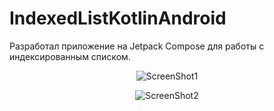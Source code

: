 # IndexedListKotlinAndroid
Разработал приложение на Jetpack Compose для работы с индексированным списком.
<p align="center">
  <img src="https://github.com/Slava-Sinitsin/IndexedListKotlinAndroid/assets/77486493/0492f395-56e3-40d9-8cac-8e57a65caa60" alt="ScreenShot1">
</p>
<p align="center">
  <img src="https://github.com/Slava-Sinitsin/IndexedListKotlinAndroid/assets/77486493/d1678830-d1e4-4591-920e-a6ead2d361ea" alt="ScreenShot2">
</p>
